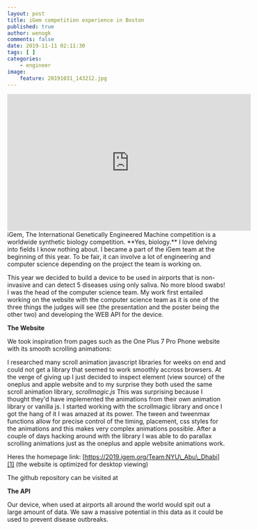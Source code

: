```yaml
---
layout: post
title: iGem competition experience in Boston
published: true
author: wenogk
comments: false
date: 2019-11-11 02:11:30
tags: [ ]
categories:
    - engineer
image:
    feature: 20191031_143212.jpg
---
```


<iframe width="560" height="315" src="https://www.youtube.com/embed/VPp-tGuRDbI?autoplay=0&showinfo=0&controls=0" frameborder="0" allowfullscreen></iframe>
iGem, The International Genetically Engineered Machine competition is a worldwide synthetic biology competition. **Yes, biology.** I love delving into fields I know nothing about. I became a part of the iGem team at the beginning of this year. To be fair, it can involve a lot of engineering and computer science depending on the project the team is working on.




This year we decided to build a device to be used in airports that is non-invasive and can detect 5 diseases using only saliva. No more blood swabs! I was the head of the computer science team. My work first entailed working on the website with the computer science team as it is one of the three things the judges will see (the presentation and the poster being the other two) and developing the WEB API for the device.

<!--more-->



**The Website**





We took inspiration from pages such as the One Plus 7 Pro Phone website with its smooth scrolling animations:















I researched many scroll animation javascript libraries for weeks on end and could not get a library that seemed to work smoothly accross browsers. At the verge of giving up I just decided to inspect element (view source) of the oneplus and apple website and to my surprise they both used the same scroll animation library, _scrollmagic.js_ This was surprising because I thought they'd have implemented the animations from their own animation library or vanilla js. I started working with the scrollmagic library and once I got the hang of it I was amazed at its power. The tween and tweenmax functions allow for precise control of the timing, placement, css styles for the animations and this makes very complex animations possible. After a couple of days hacking around with the library I was able to do parallax scrolling animations just as the oneplus and apple website animations work.





Heres the homepage link: [https://2019.igem.org/Team:NYU\_Abu\_Dhabi][1] (the website is optimized for desktop viewing)





The github repository can be visited at





**The API**





Our device, when used at airports all around the world would spit out a large amount of data. We saw a massive potential in this data as it could be used to prevent disease outbreaks.









 [1]: https://2019.igem.org/Team:NYU_Abu_Dhabi
